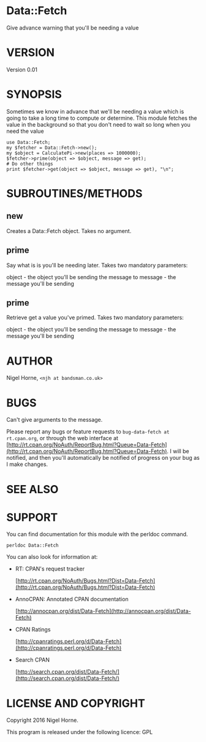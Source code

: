 # Data::Fetch

Give advance warning that you'll be needing a value

# VERSION

Version 0.01

# SYNOPSIS

Sometimes we know in advance that we'll be needing a value which is going to take a long time to compute or determine.
This module fetches the value in the background so that you don't need to wait so long when you need the value

    use Data::Fetch;
    my $fetcher = Data::Fetch->new();
    my $object = CalculatePi->new(places => 1000000);
    $fetcher->prime(object => $object, message => get);
    # Do other things
    print $fetcher->get(object => $object, message => get), "\n";

# SUBROUTINES/METHODS

## new

Creates a Data::Fetch object.  Takes no argument.

## prime

Say what is is you'll be needing later.  Takes two mandatory parameters:

object - the object you'll be sending the message to
message - the message you'll be sending

## prime

Retrieve get a value you've primed.  Takes two mandatory parameters:

object - the object you'll be sending the message to
message - the message you'll be sending

# AUTHOR

Nigel Horne, `<njh at bandsman.co.uk>`

# BUGS

Can't give arguments to the message.

Please report any bugs or feature requests to `bug-data-fetch at rt.cpan.org`,
or through the web interface at
[http://rt.cpan.org/NoAuth/ReportBug.html?Queue=Data-Fetch](http://rt.cpan.org/NoAuth/ReportBug.html?Queue=Data-Fetch).
I will be notified, and then you'll
automatically be notified of progress on your bug as I make changes.

# SEE ALSO

# SUPPORT

You can find documentation for this module with the perldoc command.

    perldoc Data::Fetch

You can also look for information at:

- RT: CPAN's request tracker

    [http://rt.cpan.org/NoAuth/Bugs.html?Dist=Data-Fetch](http://rt.cpan.org/NoAuth/Bugs.html?Dist=Data-Fetch)

- AnnoCPAN: Annotated CPAN documentation

    [http://annocpan.org/dist/Data-Fetch](http://annocpan.org/dist/Data-Fetch)

- CPAN Ratings

    [http://cpanratings.perl.org/d/Data-Fetch](http://cpanratings.perl.org/d/Data-Fetch)

- Search CPAN

    [http://search.cpan.org/dist/Data-Fetch/](http://search.cpan.org/dist/Data-Fetch/)

# LICENSE AND COPYRIGHT

Copyright 2016 Nigel Horne.

This program is released under the following licence: GPL
